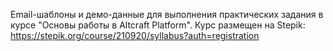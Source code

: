 Email-шаблоны и демо-данные для выполнения практических задания в курсе "Основы работы в Altcraft Platform".
Курс размещен на Stepik: https://stepik.org/course/210920/syllabus?auth=registration
